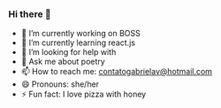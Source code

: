 ### Hi there 👋

- 🔭 I’m currently working on BOSS
- 🌱 I’m currently learning react.js
- 🤔 I’m looking for help with 
- 💬 Ask me about poetry
- 📫 How to reach me: contatogabrielav@hotmail.com
- 😄 Pronouns: she/her
- ⚡ Fun fact: I love pizza with honey 

